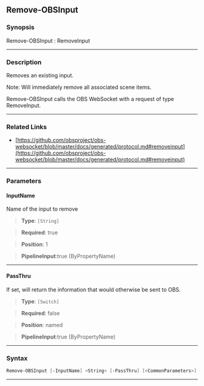 Remove-OBSInput
---------------
### Synopsis
Remove-OBSInput : RemoveInput

---
### Description

Removes an existing input.

Note: Will immediately remove all associated scene items.


Remove-OBSInput calls the OBS WebSocket with a request of type RemoveInput.

---
### Related Links
* [https://github.com/obsproject/obs-websocket/blob/master/docs/generated/protocol.md#removeinput](https://github.com/obsproject/obs-websocket/blob/master/docs/generated/protocol.md#removeinput)



---
### Parameters
#### **InputName**

Name of the input to remove



> **Type**: ```[String]```

> **Required**: true

> **Position**: 1

> **PipelineInput**:true (ByPropertyName)



---
#### **PassThru**

If set, will return the information that would otherwise be sent to OBS.



> **Type**: ```[Switch]```

> **Required**: false

> **Position**: named

> **PipelineInput**:true (ByPropertyName)



---
### Syntax
```PowerShell
Remove-OBSInput [-InputName] <String> [-PassThru] [<CommonParameters>]
```
---
